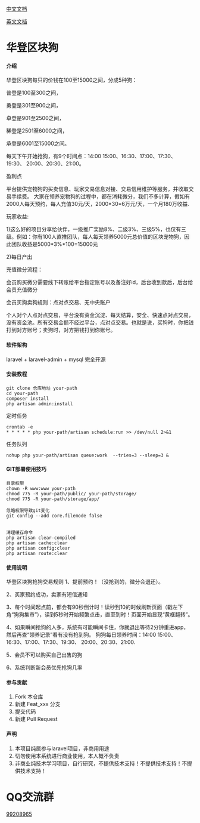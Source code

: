 [中文文档](./README.md)

[英文文档](./README_EN.md)


# 华登区块狗

#### 介绍

华登区块狗每只的价钱在100至15000之间，分成5种狗：

普登是100至300之间，

勇登是301至900之间，

卓登是901至2500之间，

稀登是2501至6000之间，

承登是6001至15000之间。

每天下午开始抢狗，有9个时间点：14:00  15:00、16:30、17:00、17:30、19:30、 20:00、20:30、21:00。

盈利点

平台提供宠物狗的买卖信息、玩家交易信息对接、交易信用维护等服务，并收取交易手续费。
大家在领养宠物狗的过程中，都在消耗微分，我们不多计算，假如有2000人每天预约，每人充值30元/天，2000*30=6万元/天，一个月180万收益.


玩家收益:

1)这么好的项目分享给伙伴，一级推广奖励8%、二级3%、三级5%，也仅有三级。例如：你有100人直推团队，每人每天领养5000元总价值的区块宠物狗，因此团队收益是5000*3%*100=15000元

2)每日产出

充值微分流程：

会员购买微分需要线下转账给平台指定账号以及备注好id，后台收到款后，后台给会员充值微分

会员买狗卖狗规则：点对点交易、无中央账户

个人对个人点对点交易，平台没有资金沉淀、每天结算，安全、快速点对点交易，没有资金池。所有交易金额不经过平台，点对点交易。也就是说，买狗时，你把钱打到对方账号；卖狗时，对方把钱打到你账号。



#### 软件架构
laravel + laravel-admin + mysql 完全开源


#### 安装教程

~~~
git clone 仓库地址 your-path
cd your-path
composer install
php artisan admin:install
~~~

定时任务
~~~
crontab -e
* * * * * php your-path/artisan schedule:run >> /dev/null 2>&1
~~~
任务队列
~~~
nohup php your-path/artisan queue:work  --tries=3 --sleep=3 &
~~~

#### GIT部署使用技巧

~~~
目录权限
chown -R www:www your-path
chmod 775 -R your-path/public/ your-path/storage/
chmod 775 -R your-path/storage/app/

忽略权限导致git变化
git config --add core.filemode false


清理缓存命令
php artisan clear-compiled
php artisan cache:clear
php artisan config:clear
php artisan route:clear
~~~


#### 使用说明

华登区块狗抢狗交易规则
1、提前预约！（没抢到的，微分会退还）。

2、买家预约成功，卖家有短信通知

3、每个时间起点前，都会有90秒倒计时！读秒到10的时候刷新页面（戳左下角“狗狗集市”），读到5秒时开始频繁点击，直至到时！页面开始显现“黄框翻转”。

4、如果瞬间抢狗的人多，系统有可能瞬间卡住，你就退出等待2分钟重进app，然后再查“领养记录”看有没有抢到狗。
狗狗每日领养时间：14:00  15:00、16:30、17:00、17:30、19:30、 20:00、20:30、21:00.

5、会员不可以购买自己出售的狗

6、系统判断新会员优先抢狗几率

#### 参与贡献

1.  Fork 本仓库
2.  新建 Feat_xxx 分支
3.  提交代码
4.  新建 Pull Request

#### 声明

1.  本项目纯属参与laravel项目，非商用用途
2.  切勿使用本系统进行商业使用，本人概不负责
3.  非商业纯技术学习项目，自行研究，不提供技术支持！不提供技术支持！不提供技术支持！

# QQ交流群

[99208965](https://qm.qq.com/cgi-bin/qm/qr?k=CpYnmru9AM_T3KBJbjd1HXkpLSVxD6ww&jump_from=webapi)

